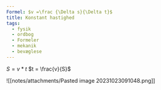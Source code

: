 ```yaml
---
Formel: $v =\frac {\Delta s}{\Delta t}$
title: Konstant hastighed
tags:
  - fysik
  - ordbog
  - Formeler
  - mekanik
  - bevæglese
---
```


$S = v * t$
$t = \frac{v}{S}$

![[notes/attachments/Pasted image 20231023091048.png]]

